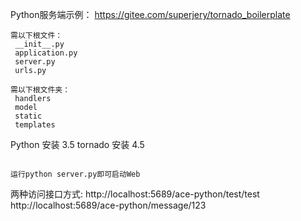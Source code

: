 Python服务端示例：
https://gitee.com/superjery/tornado_boilerplate

~~~~~~~~~~~~~~~~~~~~~~~~~~~~~~~~~~~~~~~~~
需以下根文件：
 __init__.py  
 application.py  
 server.py  
 urls.py
 
需以下根文件夹：
 handlers
 model
 static
 templates
~~~~~~~~~~~~~~~~~~~~~~~~~~~~~~~~~~~~~~~~~

Python 安装 3.5
tornado 安装 4.5
~~~~~~~~~~~~~~~~~~~~~~~~~~~~~~~~~~~~~~~~~

运行python server.py即可启动Web

~~~~~~~~~~~~~~~~~~~~~~~~~~~~~~~~~~~~~~~~~

两种访问接口方式:
http://localhost:5689/ace-python/test/test
http://localhost:5689/ace-python/message/123
